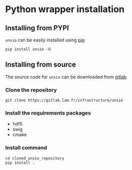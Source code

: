 # Python wrapper installation
## Installing from PYPI

`unsio` can be easily installed using [pip](https://pypi.org/project/unsio/):

```console
pip install unsio -U
```

## Installing from source

The source code for `unsio` can be downloaded from [gitlab](https://gitlab.lam.fr/infrastructure/unsio)


### Clone the repository

```
git clone https://gitlab.lam.fr/infrastructure/unsio
```
### Install the requirements packages
  * hdf5
  * swig
  * cmake
  
### Install command
```
cd cloned_unsio_repository
pip install .
```